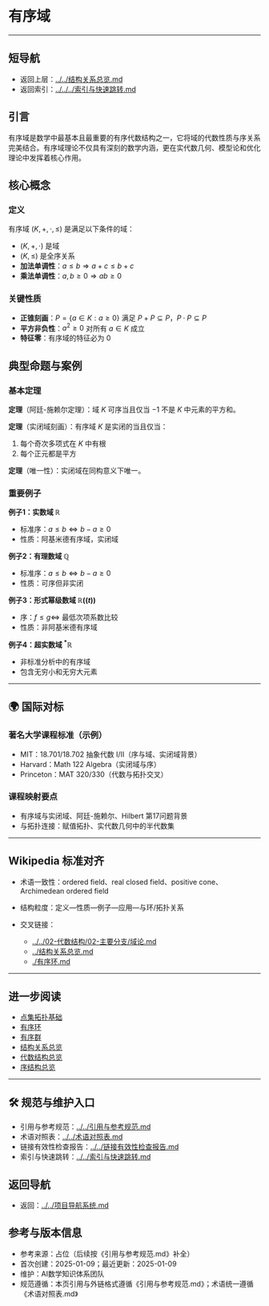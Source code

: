 # 有序域

---

## 短导航

- 返回上层：[../../结构关系总览.md](../../结构关系总览.md)
- 返回索引：[../../../索引与快速跳转.md](../../../索引与快速跳转.md)

## 引言

有序域是数学中最基本且最重要的有序代数结构之一，它将域的代数性质与序关系完美结合。有序域理论不仅具有深刻的数学内涵，更在实代数几何、模型论和优化理论中发挥着核心作用。

## 核心概念

### 定义

有序域 $(K, +, \cdot, \leq)$ 是满足以下条件的域：

- $(K, +, \cdot)$ 是域
- $(K, \leq)$ 是全序关系
- **加法单调性**：$a \leq b \Rightarrow a + c \leq b + c$
- **乘法单调性**：$a, b \geq 0 \Rightarrow ab \geq 0$

### 关键性质

- **正锥刻画**：$P = \{a \in K : a \geq 0\}$ 满足 $P + P \subseteq P$，$P \cdot P \subseteq P$
- **平方非负性**：$a^2 \geq 0$ 对所有 $a \in K$ 成立
- **特征零**：有序域的特征必为 0

## 典型命题与案例

### 基本定理

**定理**（阿廷-施赖尔定理）：域 $K$ 可序当且仅当 $-1$ 不是 $K$ 中元素的平方和。

**定理**（实闭域刻画）：有序域 $K$ 是实闭的当且仅当：

1. 每个奇次多项式在 $K$ 中有根
2. 每个正元都是平方

**定理**（唯一性）：实闭域在同构意义下唯一。

### 重要例子

**例子1：实数域 $\mathbb{R}$**

- 标准序：$a \leq b \Leftrightarrow b - a \geq 0$
- 性质：阿基米德有序域，实闭域

**例子2：有理数域 $\mathbb{Q}$**

- 标准序：$a \leq b \Leftrightarrow b - a \geq 0$
- 性质：可序但非实闭

**例子3：形式幂级数域 $\mathbb{R}((t))$**

- 序：$f \leq g \Leftrightarrow$ 最低次项系数比较
- 性质：非阿基米德有序域

**例子4：超实数域 $^*\mathbb{R}$**

- 非标准分析中的有序域
- 包含无穷小和无穷大元素

---

## 🌍 国际对标

### 著名大学课程标准（示例）

- MIT：18.701/18.702 抽象代数 I/II（序与域、实闭域背景）
- Harvard：Math 122 Algebra（实闭域与序）
- Princeton：MAT 320/330（代数与拓扑交叉）

### 课程映射要点

- 有序域与实闭域、阿廷-施赖尔、Hilbert 第17问题背景
- 与拓扑连接：赋值拓扑、实代数几何中的半代数集

---

## Wikipedia 标准对齐

- 术语一致性：ordered field、real closed field、positive cone、Archimedean ordered field
- 结构粒度：定义—性质—例子—应用—与环/拓扑关系
- 交叉链接：

  - [../../02-代数结构/02-主要分支/域论.md](../../02-代数结构/02-主要分支/域论.md)
  - [../结构关系总览.md](../结构关系总览.md)
  - [./有序环.md](./有序环.md)

---

## 进一步阅读

- [点集拓扑基础](../../01-拓扑结构/01-基础理论/点集拓扑基础.md)
- [有序环](./有序环.md)
- [有序群](./有序群.md)
- [结构关系总览](../结构关系总览.md)
- [代数结构总览](../../02-代数结构/代数结构总览.md)
- [序结构总览](../../03-序结构/序结构总览.md)

---

## 🛠️ 规范与维护入口

- 引用与参考规范：[../../引用与参考规范.md](../../引用与参考规范.md)
- 术语对照表：[../../术语对照表.md](../../术语对照表.md)
- 链接有效性检查报告：[../../链接有效性检查报告.md](../../链接有效性检查报告.md)
- 索引与快速跳转：[../../索引与快速跳转.md](../../索引与快速跳转.md)

## 返回导航

- 返回：[../../项目导航系统.md](../../项目导航系统.md)

## 参考与版本信息

- 参考来源：占位（后续按《引用与参考规范.md》补全）
- 首次创建：2025-01-09；最近更新：2025-01-09
- 维护：AI数学知识体系团队
- 规范遵循：本页引用与外链格式遵循《引用与参考规范.md》；术语统一遵循《术语对照表.md》
